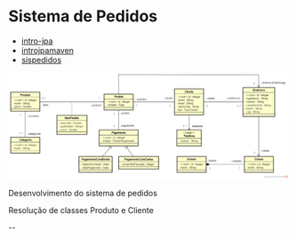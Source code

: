 # Sistema de Pedidos

- [intro-jpa](/intro-jpa)
- [introjpamaven](/introjpamaven)
- [sispedidos](/sispedidos)





![](diagrama/diagrama.png)



Desenvolvimento do sistema de pedidos

Resolução de classes Produto e Cliente



--